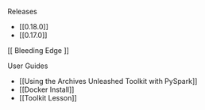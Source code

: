 Releases
* [[0.18.0]]
* [[0.17.0]]

[[ Bleeding Edge ]]

User Guides
* [[Using the Archives Unleashed Toolkit with PySpark]]
* [[Docker Install]]
* [[Toolkit Lesson]]